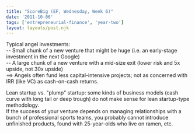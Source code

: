 ```yaml
---
title: "ScoreBig (EF, Wednesday, Week 6)"
date: '2011-10-06'
tags: ['entrepreneurial-finance', 'year-two']
layout: layouts/post.njk
---
```


Typical angel investments:\
-- Small chunk of a new venture that might be huge (i.e. an early-stage investment in the next Google)\
-- A large chunk of a new venture with a mid-size exit (lower risk and 5x upside, not 30x upside)\
==> Angels often fund less capital-intensive projects; not as concerned with IRR (like VC) as cash-on-cash returns.

Lean startup vs. "plump" startup: some kinds of business models (cash curve with long tail or deep trough) do not make sense for lean startup-type methodology.\
If the success of your venture depends on managing relationships with a bunch of professional sports teams, you probably cannot introduce unfinished products, found with 25-year-olds who live on ramen, etc.
